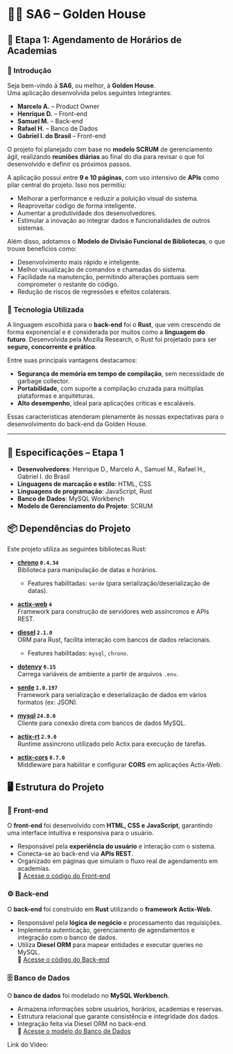 # 🏋️‍♂️ SA6 – Golden House

## 📌 Etapa 1: Agendamento de Horários de Academias

### 👋 Introdução

Seja bem-vindo à **SA6**, ou melhor, à **Golden House**.  
Uma aplicação desenvolvida pelos seguintes integrantes:

- **Marcelo A.** – Product Owner  
- **Henrique D.** – Front-end  
- **Samuel M.** – Back-end  
- **Rafael H.** – Banco de Dados  
- **Gabriel I. do Brasil** – Front-end  

O projeto foi planejado com base no **modelo SCRUM** de gerenciamento ágil, realizando **reuniões diárias** ao final do dia para revisar o que foi desenvolvido e definir os próximos passos.

A aplicação possui entre **9 e 10 páginas**, com uso intensivo de **APIs** como pilar central do projeto. Isso nos permitiu:
- Melhorar a performance e reduzir a poluição visual do sistema.  
- Reaproveitar código de forma inteligente.  
- Aumentar a produtividade dos desenvolvedores.  
- Estimular a inovação ao integrar dados e funcionalidades de outros sistemas.  

Além disso, adotamos o **Modelo de Divisão Funcional de Bibliotecas**, o que trouxe benefícios como:
- Desenvolvimento mais rápido e inteligente.  
- Melhor visualização de comandos e chamadas do sistema.  
- Facilidade na manutenção, permitindo alterações pontuais sem comprometer o restante do código.  
- Redução de riscos de regressões e efeitos colaterais.  

### 🚀 Tecnologia Utilizada

A linguagem escolhida para o **back-end** foi o **Rust**, que vem crescendo de forma exponencial e é considerada por muitos como a **linguagem do futuro**. Desenvolvida pela Mozilla Research, o Rust foi projetado para ser **seguro, concorrente e prático**.  

Entre suas principais vantagens destacamos:
- **Segurança de memória em tempo de compilação**, sem necessidade de garbage collector.  
- **Portabilidade**, com suporte a compilação cruzada para múltiplas plataformas e arquiteturas.  
- **Alto desempenho**, ideal para aplicações críticas e escaláveis.  

Essas características atenderam plenamente às nossas expectativas para o desenvolvimento do back-end da Golden House.  

---

## 📑 Especificações – Etapa 1

- **Desenvolvedores**: Henrique D., Marcelo A., Samuel M., Rafael H., Gabriel I. do Brasil  
- **Linguagens de marcação e estilo**: HTML, CSS  
- **Linguagens de programação**: JavaScript, Rust  
- **Banco de Dados**: MySQL Workbench  
- **Modelo de Gerenciamento do Projeto**: SCRUM  

## 📦 Dependências do Projeto

Este projeto utiliza as seguintes bibliotecas Rust:

- **[chrono](https://crates.io/crates/chrono) `0.4.34`**  
  Biblioteca para manipulação de datas e horários.  
  - Features habilitadas: `serde` (para serialização/deserialização de datas).

- **[actix-web](https://crates.io/crates/actix-web) `4`**  
  Framework para construção de servidores web assíncronos e APIs REST.

- **[diesel](https://crates.io/crates/diesel) `2.1.0`**  
  ORM para Rust, facilita interação com bancos de dados relacionais.  
  - Features habilitadas: `mysql`, `chrono`.

- **[dotenvy](https://crates.io/crates/dotenvy) `0.15`**  
  Carrega variáveis de ambiente a partir de arquivos `.env`.

- **[serde](https://crates.io/crates/serde) `1.0.197`**  
  Framework para serialização e deserialização de dados em vários formatos (ex: JSON).

- **[mysql](https://crates.io/crates/mysql) `24.0.0`**  
  Cliente para conexão direta com bancos de dados MySQL.

- **[actix-rt](https://crates.io/crates/actix-rt) `2.9.0`**  
  Runtime assíncrono utilizado pelo Actix para execução de tarefas.

- **[actix-cors](https://crates.io/crates/actix-cors) `0.7.0`**  
  Middleware para habilitar e configurar **CORS** em aplicações Actix-Web.

## 🖥️ Estrutura do Projeto

### 🎨 Front-end
O **front-end** foi desenvolvido com **HTML, CSS e JavaScript**, garantindo uma interface intuitiva e responsiva para o usuário.  
- Responsável pela **experiência do usuário** e interação com o sistema.  
- Conecta-se ao back-end via **APIs REST**.  
- Organizado em páginas que simulam o fluxo real de agendamento em academias.  
🔗 [Acesse o código do Front-end](https://github.com/Marcelo-A-O-S/sa6/tree/main/Frontend)

### ⚙️ Back-end
O **back-end** foi construído em **Rust** utilizando o **framework Actix-Web**.  
- Responsável pela **lógica de negócio** e processamento das requisições.  
- Implementa autenticação, gerenciamento de agendamentos e integração com o banco de dados.  
- Utiliza **Diesel ORM** para mapear entidades e executar queries no MySQL.  
🔗 [Acesse o código do Back-end](https://github.com/Marcelo-A-O-S/sa6/tree/main/Backend)

### 🗄️ Banco de Dados
O **banco de dados** foi modelado no **MySQL Workbench**.  
- Armazena informações sobre usuários, horários, academias e reservas.  
- Estrutura relacional que garante consistência e integridade dos dados.  
- Integração feita via Diesel ORM no back-end.  
🔗 [Acesse o modelo do Banco de Dados](https://github.com/Marcelo-A-O-S/sa6/tree/main/Database)

Link do Vídeo:  






